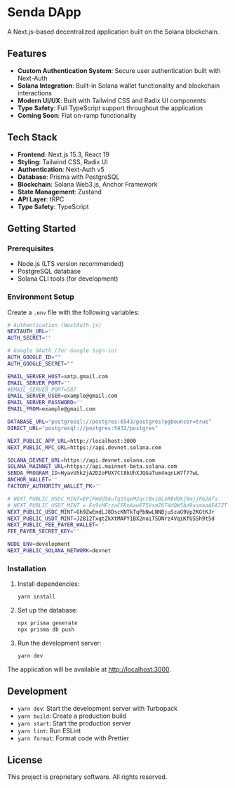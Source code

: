# Senda DApp

A Next.js-based decentralized application built on the Solana blockchain.

## Features

- **Custom Authentication System**: Secure user authentication built with Next-Auth
- **Solana Integration**: Built-in Solana wallet functionality and blockchain interactions
- **Modern UI/UX**: Built with Tailwind CSS and Radix UI components
- **Type Safety**: Full TypeScript support throughout the application
- **Coming Soon**: Fiat on-ramp functionality

## Tech Stack

- **Frontend**: Next.js 15.3, React 19
- **Styling**: Tailwind CSS, Radix UI
- **Authentication**: Next-Auth v5
- **Database**: Prisma with PostgreSQL
- **Blockchain**: Solana Web3.js, Anchor Framework
- **State Management**: Zustand
- **API Layer**: tRPC
- **Type Safety**: TypeScript

## Getting Started

### Prerequisites

- Node.js (LTS version recommended)
- PostgreSQL database
- Solana CLI tools (for development)

### Environment Setup

Create a `.env` file with the following variables:

```bash
# Authentication (NextAuth.js)
NEXTAUTH_URL=''
AUTH_SECRET=''

# Google OAuth (for Google Sign-in)
AUTH_GOOGLE_ID=""
AUTH_GOOGLE_SECRET=""

EMAIL_SERVER_HOST=smtp.gmail.com
EMAIL_SERVER_PORT=''
#EMAIL_SERVER_PORT=587
EMAIL_SERVER_USER=example@gmail.com
EMAIL_SERVER_PASSWORD=''
EMAIL_FROM=example@gmail.com

DATABASE_URL="postgresql://postgres:6543/postgres?pgbouncer=true"
DIRECT_URL="postgresql://postgres:5432/postgres"

NEXT_PUBLIC_APP_URL=http://localhost:3000
NEXT_PUBLIC_RPC_URL=https://api.devnet.solana.com

SOLANA_DEVNET_URL=https://api.devnet.solana.com
SOLANA_MAINNET_URL=https://api.mainnet-beta.solana.com
SENDA_PROGRAM_ID=HyavU5k2jA2D2oPUX7Ct8kUhXJQGaTum4nqnLW7f77wL
ANCHOR_WALLET=''
FACTORY_AUTHORITY_WALLET_PK=''

# NEXT_PUBLIC_USDC_MINT=EPjFWdd5AufqSSqeM2qctBxi8LoRBdQkj6mjjFG2Afa
# NEXT_PUBLIC_USDT_MINT = Es9vMFrzaCERnAawET5VsmZ6T4dQW5Ad9asmaaAEA7ZT
NEXT_PUBLIC_USDC_MINT=Gh9ZwEmdLJ8DscKNTkTqPbNwLNNBjuSzaG9Vp2KGtKJr
NEXT_PUBLIC_USDT_MINT=J2B12TxqtZkXtMAPY1BX2noiTSDNrz4VqiKfU5Sh9t5d
NEXT_PUBLIC_FEE_PAYER_WALLET=''
FEE_PAYER_SECRET_KEY=''

NODE_ENV=development
NEXT_PUBLIC_SOLANA_NETWORK=devnet

```

### Installation

1. Install dependencies:
   ```bash
   yarn install
   ```

2. Set up the database:
   ```bash
   npx prisma generate
   npx prisma db push
   ```

3. Run the development server:
   ```bash
   yarn dev
   ```

The application will be available at [http://localhost:3000](http://localhost:3000).

## Development

- `yarn dev`: Start the development server with Turbopack
- `yarn build`: Create a production build
- `yarn start`: Start the production server
- `yarn lint`: Run ESLint
- `yarn format`: Format code with Prettier

## License

This project is proprietary software. All rights reserved.
